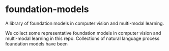 # foundation-models
A library of foundation models in computer vision and multi-modal learning. 

We collect some representative foundation models in computer vision and multi-modal learning in this repo. Collections of natural language process foundation models have been 